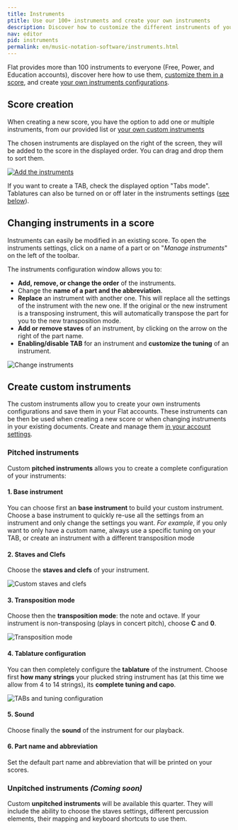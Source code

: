 ```yaml
---
title: Instruments
ptitle: Use our 100+ instruments and create your own instruments
description: Discover how to customize the different instruments of your sheet music, and creating your own instruments
nav: editor
pid: instruments
permalink: en/music-notation-software/instruments.html
---
```


Flat provides more than 100 instruments to everyone (Free, Power, and Education accounts), discover here how to use them, [customize them in a score](#changing-instruments-in-a-score), and create [your own instruments configurations](#create-custom-instruments).

## Score creation

When creating a new score, you have the option to add one or multiple instruments, from our provided list or [your own custom instruments](#create-custom-instruments)

The chosen instruments are displayed on the right of the screen, they will be added to the score in the displayed order. You can drag and drop them to sort them.

[![Add the instruments](/help/assets/img/editor/create-score-instruments.png)](https://flat.io/score?m=newscore)

If you want to create a TAB, check the displayed option "Tabs mode". Tablatures can also be turned on or off later in the instruments settings ([see below](#changing-instruments-in-a-score)).

## Changing instruments in a score

Instruments can easily be modified in an existing score. To open the instruments settings, click on a name of a part or on "*Manage instruments*" on the left of the toolbar.

The instruments configuration window allows you to:

* **Add, remove, or change the order** of the instruments.
* Change the **name of a part and the abbreviation**.
* **Replace** an instrument with another one. This will replace all the settings of the instrument with the new one. If the original or the new instrument is a transposing instrument, this will automatically transpose the part for you to the new transposition mode.
* **Add or remove staves** of an instrument, by clicking on the arrow on the right of the part name.
* **Enabling/disable TAB** for an instrument and **customize the tuning** of an instrument.

![Change instruments](https://flat.io/img/help/editor_instruments_en.gif)

## Create custom instruments

The custom instruments allow you to create your own instruments configurations and save them in your Flat accounts. These instruments can be then be used when creating a new score or when changing instruments in your existing documents. Create and manage them [in your account settings](https://flat.io/settings/account/instruments).

### Pitched instruments

Custom **pitched instruments** allows you to create a complete configuration of your instruments:

#### 1. Base instrument

You can choose first an **base instrument** to build your custom instrument. Choose a base instrument to quickly re-use all the settings from an instrument and only change the settings you want. *For example*, if you only want to only have a custom name, always use a specific tuning on your TAB, or create an instrument with a different transposition mode

#### 2. Staves and Clefs

Choose the **staves and clefs** of your instrument.

![Custom staves and clefs](/help/assets/img/editor/custom-instru-pitched-staves-clefs.png)

#### 3. Transposition mode

Choose then the **transposition mode**: the note and octave. If your instrument is non-transposing (plays in concert pitch), choose **C** and **0**.

![Transposition mode](/help/assets/img/editor/custom-instru-pitched-transposition.png)

#### 4. Tablature configuration

You can then completely configure the **tablature** of the instrument. Choose first **how many strings** your plucked string instrument has (at this time we allow from 4 to 14 strings), its **complete tuning and capo**.

![TABs and tuning configuration](/help/assets/img/editor/custom-instru-pitched-tablature.png)

#### 5. Sound

Choose finally the **sound** of the instrument for our playback.

#### 6. Part name and abbreviation

Set the default part name and abbreviation that will be printed on your scores.

### Unpitched instruments *(Coming soon)*

Custom **unpitched instruments** will be available this quarter. They will include the ability to choose the staves settings, different percussion elements, their mapping and keyboard shortcuts to use them.

